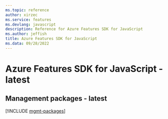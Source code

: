 ```yaml
---
ms.topic: reference
author: xirzec
ms.service: features
ms.devlang: javascript
description: Reference for Azure Features SDK for JavaScript
ms.author: jeffish
title: Azure Features SDK for JavaScript
ms.data: 09/28/2022
---
```

# Azure Features SDK for JavaScript - latest

## Management packages - latest
[!INCLUDE [mgmt-packages](features-mgmt-index.md)]